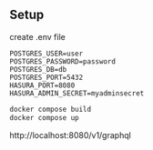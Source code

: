 ## Setup

create .env file
```env
POSTGRES_USER=user
POSTGRES_PASSWORD=password
POSTGRES_DB=db
POSTGRES_PORT=5432
HASURA_PORT=8080
HASURA_ADMIN_SECRET=myadminsecret
```

```sh 
docker compose build
docker compose up
```


http://localhost:8080/v1/graphql
